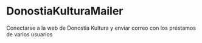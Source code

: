 # DonostiaKulturaMailer
Conectarse a la web de Donostia Kultura y enviar correo con los préstamos de varios usuarios
